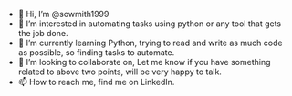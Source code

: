 - 👋 Hi, I’m @sowmith1999
- 👀 I’m interested in automating tasks using python or any tool that gets the job done.
- 🌱 I’m currently learning Python, trying to read and write as much code as possible, so finding tasks to automate.
- 💞️ I’m looking to collaborate on, Let me know if you have something related to above two points, will be very happy to talk.
- 📫 How to reach me, find me on LinkedIn.

<!---
sowmith1999/sowmith1999 is a ✨ special ✨ repository because its `README.md` (this file) appears on your GitHub profile.
You can click the Preview link to take a look at your changes.
--->

